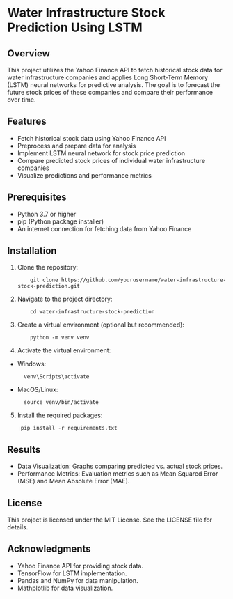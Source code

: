 # Water Infrastructure Stock Prediction Using LSTM
## Overview

This project utilizes the Yahoo Finance API to fetch historical stock data for water infrastructure companies and applies Long Short-Term Memory (LSTM) neural networks for predictive analysis. The goal is to forecast the future stock prices of these companies and compare their performance over time.

## Features

* Fetch historical stock data using Yahoo Finance API
* Preprocess and prepare data for analysis
* Implement LSTM neural network for stock price prediction
* Compare predicted stock prices of individual water infrastructure companies
* Visualize predictions and performance metrics

## Prerequisites

* Python 3.7 or higher
* pip (Python package installer)
* An internet connection for fetching data from Yahoo Finance

## Installation

1. Clone the repository:
   
           git clone https://github.com/yourusername/water-infrastructure-stock-prediction.git

3. Navigate to the project directory:
   
           cd water-infrastructure-stock-prediction

4. Create a virtual environment (optional but recommended):
   
           python -m venv venv

6. Activate the virtual environment:

* Windows:
  
        venv\Scripts\activate

* MacOS/Linux:
  
        source venv/bin/activate

5. Install the required packages:

        pip install -r requirements.txt


## Results

* Data Visualization: Graphs comparing predicted vs. actual stock prices.
* Performance Metrics: Evaluation metrics such as Mean Squared Error (MSE) and Mean Absolute Error (MAE).

## License

This project is licensed under the MIT License. See the LICENSE file for details.

## Acknowledgments

* Yahoo Finance API for providing stock data.
* TensorFlow for LSTM implementation.
* Pandas and NumPy for data manipulation.
* Mathplotlib for data visualization.
